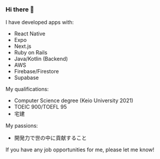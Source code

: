 ### Hi there 👋

I have developed apps with:

- React Native
- Expo
- Next.js
- Ruby on Rails
- Java/Kotlin (Backend)
- AWS
- Firebase/Firestore
- Supabase


My qualifications:

- Computer Science degree (Keio University 2021)
- TOEIC 900/TOEFL 95
- 宅建

My passions:
- 開発力で世の中に貢献すること

If you have any job opportunities for me, please let me know!

